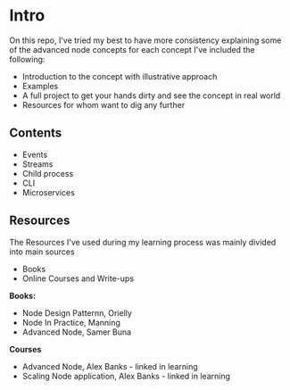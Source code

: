 # Intro

On this repo, I've tried my best to have more consistency explaining some of the advanced node concepts
for each concept I've included the following:

- Introduction to the concept with illustrative approach
- Examples
- A full project to get your hands dirty and see the concept in real world
- Resources for whom want to dig any further

## Contents

- Events
- Streams
- Child process
- CLI
- Microservices

## Resources

The Resources I've used during my learning process was mainly divided into main sources

- Books
- Online Courses and Write-ups

**Books:**

- Node Design Patternn, Orielly
- Node In Practice, Manning
- Advanced Node, Samer Buna

**Courses**

- Advanced Node, Alex Banks - linked in learning
- Scaling Node application, Alex Banks - linked in learning
